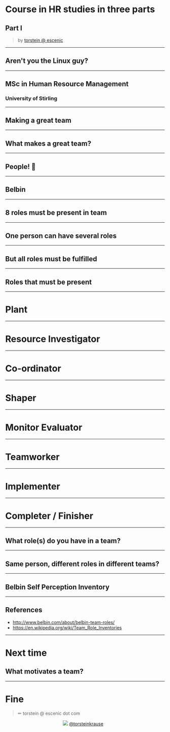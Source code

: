 # Course in HR studies in three parts
## Part I

> by <a href="">torstein @ escenic</a>

---

## Aren't you the Linux guy?

---

## MSc in Human Resource Management
### University of Stirling

---

## Making a great team

---

## What makes a great team?

---

## People! 🙇

---

## Belbin

---

## 8 roles must be present in team

---

## One person can have several roles

---

## But all roles must be fulfilled

---

## Roles that must be present

---

# Plant

---

# Resource Investigator

---

# Co-ordinator

---

# Shaper

---

# Monitor Evaluator

---

# Teamworker

---

# Implementer

---

# Completer / Finisher

---

## What role(s) do you have in a team?

---

## Same person, different roles in different teams?

---

## Belbin Self Perception Inventory

---

## References

- http://www.belbin.com/about/belbin-team-roles/
- https://en.wikipedia.org/wiki/Team_Role_Inventories


---

# Next time
## What motivates a team?

---

# Fine

> ✏ torstein @ escenic dot com

<div style="margin-left: auto; margin-right: auto; width: 10em">
<img src="../lib/twitter.svg" style="box-shadow:none;
margin:0px; border:none;"/>
<a style="" href="https://twitter.com/torsteinkrause">@torsteinkrause</a>
</div>
